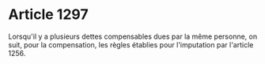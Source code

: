 # Article 1297

Lorsqu'il y a plusieurs dettes compensables dues par la même personne, on suit, pour la compensation, les règles établies pour l'imputation par l'article 1256.
